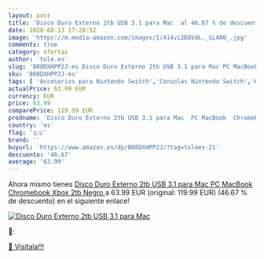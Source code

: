 ```yaml
---
layout: post
title: 'Disco Duro Externo 2tb USB 3.1 para Mac  al 46.67 % de descuento'
date: 2020-08-13 17:28:52
image: 'https://m.media-amazon.com/images/I/414vi2D8VdL._SL400_.jpg'
comments: true
category: ofertas
author: 'tole.es'
slug: 'B08DXHPP2J-es Disco Duro Externo 2tb USB 3.1 para Mac PC MacBook...'
sku: 'B08DXHPP2J-es'
tags: [ 'Accesorios para Nintendo Switch','Consolas Nintendo Switch','Hardware y juegos para Nintendo Switch','Juegos para Nintendo Switch','Mandos para Nintendo Switch','Videojuegos','xbox', ]
actualPrice: 63.99 EUR
currency: EUR
price: 63.99
comparePrice: 119.99 EUR
prodname: 'Disco Duro Externo 2tb USB 3.1 para Mac  PC MacBook  Chromebook  Xbox  2tb  Negro '
country: 'es'
flag: '🇪🇸'
brand: ''
buyurl: 'https://www.amazon.es/dp/B08DXHPP2J/?tag=tolees-21'
descuento: '46.67'
average: '63.99'
---
```


Ahora mismo tienes [Disco Duro Externo 2tb USB 3.1 para Mac  PC MacBook  Chromebook  Xbox  2tb  Negro ](https://www.amazon.es/dp/B08DXHPP2J/?tag=tolees-21) a 63.99 EUR (original: 119.99 EUR) (46.67 %  de descuento) en el siguiente enlace!

[![Disco Duro Externo 2tb USB 3.1 para Mac ](https://m.media-amazon.com/images/I/414vi2D8VdL._SL400_.jpg)](https://www.amazon.es/dp/B08DXHPP2J/?tag=tolees-21)

🔎:


[🛒 Visítala!!!](https://www.amazon.es/dp/B08DXHPP2J/?tag=tolees-21)
